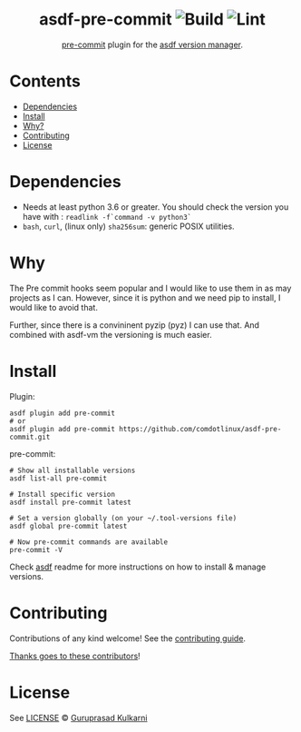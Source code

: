 <div align="center">

# asdf-pre-commit ![Build](https://github.com/comdotlinux/asdf-pre-commit/workflows/Build/badge.svg) ![Lint](https://github.com/comdotlinux/asdf-pre-commit/workflows/Lint/badge.svg)

[pre-commit](https://pre-commit.com/) plugin for the [asdf version manager](https://asdf-vm.com).

</div>

# Contents

- [Dependencies](#dependencies)
- [Install](#install)
- [Why?](#why)
- [Contributing](#contributing)
- [License](#license)

# Dependencies
- Needs at least python 3.6 or greater. You should check the version you have with : ```readlink -f`command -v python3` ```
- `bash`, `curl`, (linux only) `sha256sum`: generic POSIX utilities.

# Why
The Pre commit hooks seem popular and I would like to use them in as may projects as I can.
However, since it is python and we need pip to install, I would like to avoid that.

Further, since there is a convininent pyzip (pyz) I can use that.
And combined with asdf-vm the versioning is much easier.

# Install

Plugin:

```shell
asdf plugin add pre-commit
# or
asdf plugin add pre-commit https://github.com/comdotlinux/asdf-pre-commit.git
```

pre-commit:

```shell
# Show all installable versions
asdf list-all pre-commit

# Install specific version
asdf install pre-commit latest

# Set a version globally (on your ~/.tool-versions file)
asdf global pre-commit latest

# Now pre-commit commands are available
pre-commit -V
```

Check [asdf](https://github.com/asdf-vm/asdf) readme for more instructions on how to
install & manage versions.

# Contributing

Contributions of any kind welcome! See the [contributing guide](contributing.md).

[Thanks goes to these contributors](https://github.com/comdotlinux/asdf-pre-commit/graphs/contributors)!

# License

See [LICENSE](LICENSE) © [Guruprasad Kulkarni](https://github.com/comdotlinux/)
